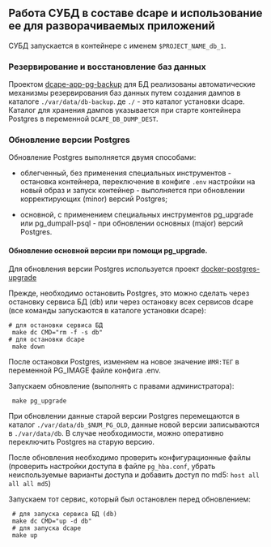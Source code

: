 
## Работа СУБД в составе dcape и использование ее для разворачиваемых приложений

СУБД запускается в контейнере с именем `$PROJECT_NAME_db_1`.

### Резервирование и восстановление баз данных

Проектом [dcape-app-pg-backup](https://github.com/dopos/dcape-app-pg-backup) для БД
реализованы автоматические механизмы резервирования баз данных путем создания дампов
в каталоге `./var/data/db-backup`. де `./` - это каталог установки dcape.
Каталог для хранения дампов указывается при старте контейнера Postgres
в переменной `DCAPE_DB_DUMP_DEST`.

### Обновление версии Postgres

Обновление Postgres выполняется двумя способами:

* облегченный, без применения специальных инструментов - остановка контейнера,
переключение в конфиге `.env` настройки на новый образ и запуск контейнер - выполняется при
обновлении корректирующих (minor) версий Postgres;

* основной, с применением специальных инструментов pg_upgrade или pg_dumpall-psql -
при обновлении основных (major) версий Postgres.

#### Обновление основной версии при помощи pg_upgrade.

Для обновления версии Postgres используется проект [docker-postgres-upgrade](https://github.com/tianon/docker-postgres-upgrade)

Прежде, необходимо остановить Postgres, это можно сделать
через остановку сервиса БД (db) или через остановку всех сервисов dcape
(все команды запускаются в каталоге установки dcape):
```
# для остановки сервиса БД
 make dc CMD="rm -f -s db"
# для остановки dcape
 make down  
```
После остановки Postgres, изменяем на новое значение `ИМЯ:ТЕГ` в переменной PG_IMAGE
файле конфига .env.

Запускаем обновление (выполнять с правами администратора):
```
 make pg_upgrade
```
При обновлении данные старой версии Postgres перемещаются в каталог `./var/data/db_$NUM_PG_OLD`,
данные новой версии записываются в `./var/data/db`. В случае необходимости, можно оперативно
переключить Postgres на старую версию.

После обновления необходимо проверить конфигурационные файлы (проверить настройки доступа
в файле `pg_hba.conf`, убрать неиспользуемые варианты доступа и добавить доступ
по md5: `host all all all md5`)

Запускаем тот сервис, который был остановлен перед обновлением:
```
 # для запуска сервиса БД (db)
 make dc CMD="up -d db"
 # для запуска dcape
 make up
```
